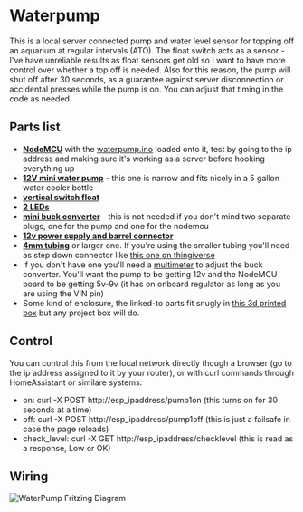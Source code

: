 # Waterpump

This is a local server connected pump and water level sensor for topping off an aquarium at regular intervals (ATO). The float switch acts as a sensor - I've have unreliable results as float sensors get old so I want to have more control over whether a top off is needed. Also for this reason, the pump will shut off after 30 seconds, as a guarantee against server disconnection or accidental presses while the pump is on. You can adjust that timing in the code as needed.

## Parts list
- **[NodeMCU](https://amzn.to/2UdY5cX)** with the [waterpump.ino](https://github.com/sfgabe/OITProjects/blob/master/WaterPump/waterpump.ino) loaded onto it, test by going to the ip address and making sure it's working as a server before hooking everything up
- **[12V mini water pump](https://amzn.to/2MJ3fws)** - this one is narrow and fits nicely in a 5 gallon water cooler bottle
- **[vertical switch float](https://amzn.to/2Zu8xhv)**
- **[2 LEDs](https://amzn.to/2PQMou5)**
- **[mini buck converter](https://amzn.to/2PQR9E4)** - this is not needed if you don't mind two separate plugs, one for the pump and one for the nodemcu
- **[12v power supply and barrel connector](https://amzn.to/2MX6NLP)**
- **[4mm tubing](https://amzn.to/2UEIqnl)** or larger one. If you're using the smaller tubing you'll need as step down connector like [this one on thingiverse](https://www.thingiverse.com/thing:3833100)
- If you don't have one you'll need a [multimeter](https://amzn.to/2A0HnVe) to adjust the buck converter. You'll want the pump to be getting 12v and the NodeMCU board to be getting 5v-9v (it has on onboard regulator as long as you are using the VIN pin)
- Some kind of enclosure, the linked-to parts fit snugly in [this 3d printed box](https://www.thingiverse.com/thing:3581474) but any project box will do.

## Control
You can control this from the local network directly though a browser (go to the ip address assigned to it by your router), or with curl commands through HomeAssistant or similare systems:
- on: curl -X POST http://esp_ipaddress/pump1on (this turns on for 30 seconds at a time)
- off: curl -X POST http://esp_ipaddress/pump1off (this is just a failsafe in case the page reloads)
- check_level: curl -X GET http://esp_ipaddress/checklevel (this is read as a response, Low or OK)

## Wiring
![WaterPump Fritzing Diagram](https://github.com/sfgabe/OITProjects/blob/master/WaterPump/waterpump.png?raw=true)
